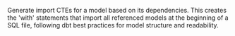 Generate import CTEs for a model based on its dependencies. This creates the 'with' statements that import all referenced models at the beginning of a SQL file, following dbt best practices for model structure and readability.